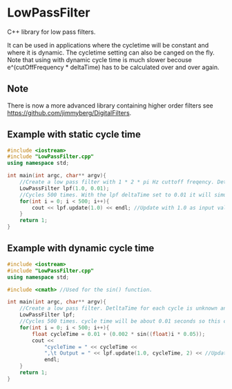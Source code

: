 # LowPassFilter
C++ library for low pass filters.

It can be used in applications where the cycletime will be constant and where it is dynamic.
The cycletime setting can also be canged on the fly.
Note that using with dynamic cycle time is much slower becouse e^(cutOffFrequency * deltaTime) has to be calculated over and over again.
## Note
There is now a more advanced library containing higher order filters see https://github.com/jimmyberg/DigitalFilters.

## Example with static cycle time

```c++
#include <iostream>
#include "LowPassFilter.cpp"
using namespace std;

int main(int argc, char** argv){
	//Create a low pass filter with 1 * 2 * pi Hz cuttoff freqency. DetltaTime for each cycle equals 0.01 seonds
	LowPassFilter lpf(1.0, 0.01);
	//Cycles 500 times. With the lpf deltaTime set to 0.01 it will simulate 5 seconds of run time
	for(int i = 0; i < 500; i++){
		cout << lpf.update(1.0) << endl; //Update with 1.0 as input value.
	}
	return 1;
}
```
## Example with dynamic cycle time
```c++
#include <iostream>
#include "LowPassFilter.cpp"
using namespace std;

#include <cmath> //Used for the sin() function.

int main(int argc, char** argv){
	//Create a low pass filter. DetltaTime for each cycle is unknown and will vary.
	LowPassFilter lpf;
	//Cycles 500 times. cycle time will be about 0.01 seconds so this code will simulate a 5 seconds of run time.
	for(int i = 0; i < 500; i++){
		float cycleTime = 0.01 + (0.002 * sin((float)i * 0.05));
		cout <<
			"cycleTime = " << cycleTime <<
			",\t Output = " << lpf.update(1.0, cycleTime, 2) << //Update with 1.0 as input value, the current cycle time as deltaTime and 2 Hz cutoff frequency.
			endl;
	}
	return 1;
}
```
